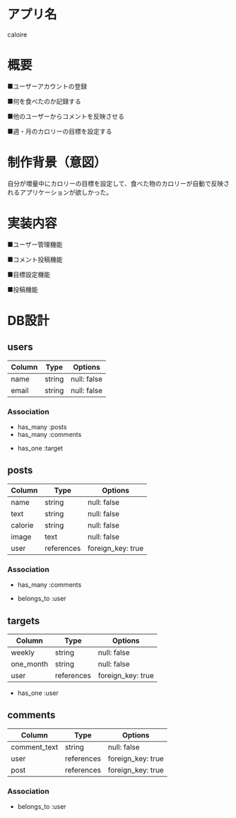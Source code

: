 # アプリ名

caloire

# 概要

■ユーザーアカウントの登録

■何を食べたのか記録する

■他のユーザーからコメントを反映させる

■週・月のカロリーの目標を設定する

# 制作背景（意図）

自分が増量中にカロリーの目標を設定して、食べた物のカロリーが自動で反映されるアプリケーションが欲しかった。

# 実装内容

■ユーザー管理機能

■コメント投稿機能

■目標設定機能

■投稿機能


# DB設計

## users

| Column             | Type                | Options                 |
|--------------------|---------------------|-------------------------|
| name               | string              | null: false             |
| email              | string              | null: false             |

### Association

* has_many :posts
* has_many :comments
- has_one  :target

## posts

| Column             | Type                | Options                 |
|--------------------|---------------------|-------------------------|
| name               | string              | null: false             |
| text               | string              | null: false             |
| calorie            | string              | null: false             |
| image              | text                | null: false             |
| user               | references          | foreign_key: true       |

### Association

* has_many   :comments
- belongs_to :user


## targets

| Column             | Type                | Options                 |
|--------------------|---------------------|-------------------------|
| weekly             | string              | null: false             |
| one_month          | string              | null: false             |
| user               | references          | foreign_key: true       |

- has_one  :user

## comments

| Column             | Type                | Options                 |
|--------------------|---------------------|-------------------------|
| comment_text       | string              | null: false             |
| user               | references          | foreign_key: true       |
| post               | references          | foreign_key: true       |

### Association

- belongs_to :user